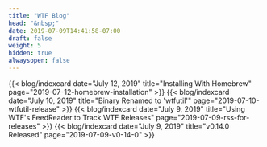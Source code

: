 ```yaml
---
title: "WTF Blog"
head: "&nbsp;"
date: 2019-07-09T14:41:58-07:00
draft: false
weight: 5
hidden: true
alwaysopen: false
---
```


{{< blog/indexcard date="July 12, 2019" title="Installing With Homebrew" page="2019-07-12-homebrew-installation" >}}
{{< blog/indexcard date="July 10, 2019" title="Binary Renamed to 'wtfutil'" page="2019-07-10-wtfutil-release" >}}
{{< blog/indexcard date="July 9, 2019" title="Using WTF's FeedReader to Track WTF Releases" page="2019-07-09-rss-for-releases" >}}
{{< blog/indexcard date="July 9, 2019" title="v0.14.0 Released" page="2019-07-09-v0-14-0" >}}

